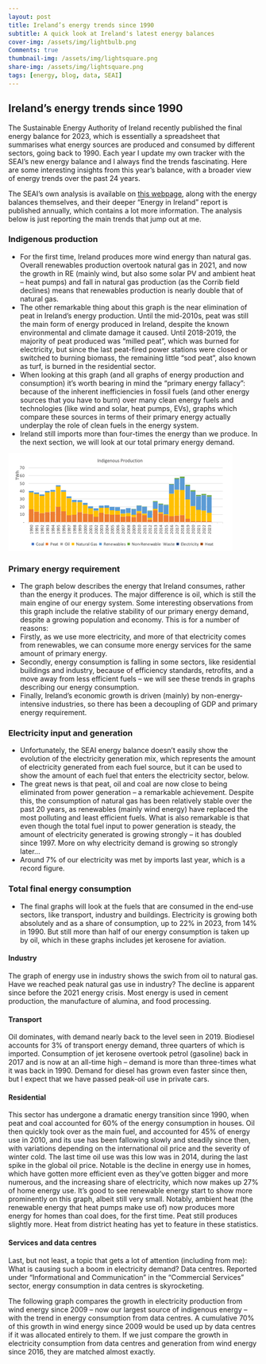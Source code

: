 ```yaml
---
layout: post
title: Ireland’s energy trends since 1990
subtitle: A quick look at Ireland's latest energy balances
cover-img: /assets/img/lightbulb.png
Comments: true
thumbnail-img: /assets/img/lightsquare.png
share-img: /assets/img/lightsquare.png
tags: [energy, blog, data, SEAI]
---
```


##  Ireland’s energy trends since 1990

The Sustainable Energy Authority of Ireland recently published the final energy balance for 2023, which is essentially a spreadsheet that summarises what energy sources are produced and consumed by different sectors, going back to 1990. Each year I update my own tracker with the SEAI’s new energy balance and I always find the trends fascinating. Here are some interesting insights from this year’s balance, with a broader view of energy trends over the past 24 years.

The SEAI’s own analysis is available on [this webpage](https://www.seai.ie/data-and-insights/seai-statistics/key-publications/national-energy-balance/), along with the energy balances themselves, and their deeper “Energy in Ireland” report is published annually, which contains a lot more information. The analysis below is just reporting the main trends that jump out at me.  

### Indigenous production
-	For the first time, Ireland produces more wind energy than natural gas. Overall renewables production overtook natural gas in 2021, and now the growth in RE (mainly wind, but also some solar PV and ambient heat – heat pumps) and fall in natural gas production (as the Corrib field declines) means that renewables production is nearly double that of natural gas.
-	The other remarkable thing about this graph is the near elimination of peat in Ireland’s energy production. Until the mid-2010s, peat was still the main form of energy produced in Ireland, despite the known environmental and climate damage it caused. Until 2018-2019, the majority of peat produced was “milled peat”, which was burned for electricity, but since the last peat-fired power stations were closed or switched to burning biomass, the remaining little “sod peat”, also known as turf, is burned in the residential sector.
-	When looking at this graph (and all graphs of energy production and consumption) it’s worth bearing in mind the “primary energy fallacy”: because of the inherent inefficiencies in fossil fuels (and other energy sources that you have to burn) over many clean energy fuels and technologies (like wind and solar, heat pumps, EVs), graphs which compare these sources in terms of their primary energy actually underplay the role of clean fuels in the energy system.
-	Ireland still imports more than four-times the energy than we produce. In the next section, we will look at our total primary energy demand.

![Indigenous production](001-Prod.png)



### Primary energy requirement
-	The graph below describes the energy that Ireland consumes, rather than the energy it produces. The major difference is oil, which is still the main engine of our energy system. Some interesting observations from this graph include the relative stability of our primary energy demand, despite a growing population and economy. This is for a number of reasons:
-	Firstly, as we use more electricity, and more of that electricity comes from renewables, we can consume more energy services for the same amount of primary energy.
-	Secondly, energy consumption is falling in some sectors, like residential buildings and industry, because of efficiency standards, retrofits, and a move away from less efficient fuels – we will see these trends in graphs describing our energy consumption.
-	Finally, Ireland’s economic growth is driven (mainly) by non-energy-intensive industries, so there has been a decoupling of GDP and primary energy requirement.


### Electricity input and generation
-	Unfortunately, the SEAI energy balance doesn’t easily show the evolution of the electricity generation mix, which represents the amount of electricity generated from each fuel source, but it can be used to show the amount of each fuel that enters the electricity sector, below.
-	The great news is that peat, oil and coal are now close to being eliminated from power generation – a remarkable achievement. Despite this, the consumption of natural gas has been relatively stable over the past 20 years, as renewables (mainly wind energy) have replaced the most polluting and least efficient fuels. What is also remarkable is that even though the total fuel input to power generation is steady, the amount of electricity generated is growing strongly – it has doubled since 1997. More on why electricity demand is growing so strongly later…
-	Around 7% of our electricity was met by imports last year, which is a record figure.


### Total final energy consumption
-	The final graphs will look at the fuels that are consumed in the end-use sectors, like transport, industry and buildings. Electricity is growing both absolutely and as a share of consumption, up to 22% in 2023, from 14% in 1990. But still more than half of our energy consumption is taken up by oil, which in these graphs includes jet kerosene for aviation.



####	Industry
The graph of energy use in industry shows the swich from oil to natural gas. Have we reached peak natural gas use in industry? The decline is apparent since before the 2021 energy crisis. Most energy is used in cement production, the manufacture of alumina, and food processing.


####	Transport
Oil dominates, with demand nearly back to the level seen in 2019. Biodiesel accounts for 3% of transport energy demand, three quarters of which is imported. Consumption of jet kerosene overtook petrol (gasoline) back in 2017 and is now at an all-time high – demand is more than three-times what it was back in 1990. Demand for diesel has grown even faster since then, but I expect that we have passed peak-oil use in private cars.  





####	Residential
This sector has undergone a dramatic energy transition since 1990, when peat and coal accounted for 60% of the energy consumption in houses. Oil then quickly took over as the main fuel, and accounted for 45% of energy use in 2010, and its use has been fallowing slowly and steadily since then, with variations depending on the international oil price and the severity of winter cold. The last time oil use was this low was in 2014, during the last spike in the global oil price. Notable is the decline in energy use in homes, which have gotten more efficient even as they’ve gotten bigger and more numerous, and the increasing share of electricity, which now makes up 27% of home energy use. It’s good to see renewable energy start to show more prominently on this graph, albeit still very small. Notably, ambient heat (the renewable energy that heat pumps make use of) now produces more energy for homes than coal does, for the first time. Peat still produces slightly more. Heat from district heating has yet to feature in these statistics.


####	Services and data centres
Last, but not least, a topic that gets a lot of attention (including from me): What is causing such a boom in electricity demand? Data centres. Reported under “Informational and Communication” in the “Commercial Services” sector, energy consumption in data centres is skyrocketing.



The following graph compares the growth in electricity production from wind energy since 2009 – now our largest source of indigenous energy – with the trend in energy consumption from data centres. A cumulative 70% of this growth in wind energy since 2009 would be used up by data centres if it was allocated entirely to them. If we just compare the growth in electricity consumption from data centres and generation from wind energy since 2016, they are matched almost exactly.
